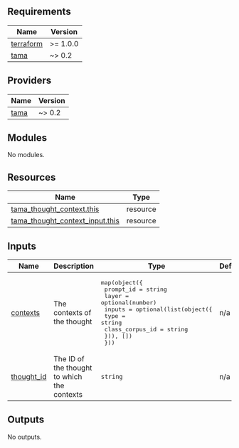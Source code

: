 <!-- BEGIN_TF_DOCS -->
## Requirements

| Name | Version |
|------|---------|
| <a name="requirement_terraform"></a> [terraform](#requirement\_terraform) | >= 1.0.0 |
| <a name="requirement_tama"></a> [tama](#requirement\_tama) | ~> 0.2 |

## Providers

| Name | Version |
|------|---------|
| <a name="provider_tama"></a> [tama](#provider\_tama) | ~> 0.2 |

## Modules

No modules.

## Resources

| Name | Type |
|------|------|
| [tama_thought_context.this](https://registry.terraform.io/providers/upmaru/tama/latest/docs/resources/thought_context) | resource |
| [tama_thought_context_input.this](https://registry.terraform.io/providers/upmaru/tama/latest/docs/resources/thought_context_input) | resource |

## Inputs

| Name | Description | Type | Default | Required |
|------|-------------|------|---------|:--------:|
| <a name="input_contexts"></a> [contexts](#input\_contexts) | The contexts of the thought | <pre>map(object({<br>    prompt_id = string<br>    layer     = optional(number)<br>    inputs = optional(list(object({<br>      type            = string<br>      class_corpus_id = string<br>    })), [])<br>  }))</pre> | n/a | yes |
| <a name="input_thought_id"></a> [thought\_id](#input\_thought\_id) | The ID of the thought to which the contexts | `string` | n/a | yes |

## Outputs

No outputs.
<!-- END_TF_DOCS -->